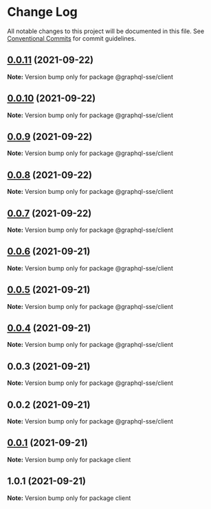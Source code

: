 # Change Log

All notable changes to this project will be documented in this file.
See [Conventional Commits](https://conventionalcommits.org) for commit guidelines.

## [0.0.11](https://github.com/faboulaws/graphql-sse/compare/@graphql-sse/client@0.0.10...@graphql-sse/client@0.0.11) (2021-09-22)

**Note:** Version bump only for package @graphql-sse/client





## [0.0.10](https://github.com/faboulaws/graphql-sse/compare/@graphql-sse/client@0.0.9...@graphql-sse/client@0.0.10) (2021-09-22)

**Note:** Version bump only for package @graphql-sse/client





## [0.0.9](https://github.com/faboulaws/graphql-sse/compare/@graphql-sse/client@0.0.8...@graphql-sse/client@0.0.9) (2021-09-22)

**Note:** Version bump only for package @graphql-sse/client





## [0.0.8](https://github.com/faboulaws/graphql-sse/compare/@graphql-sse/client@0.0.7...@graphql-sse/client@0.0.8) (2021-09-22)

**Note:** Version bump only for package @graphql-sse/client





## [0.0.7](https://github.com/faboulaws/graphql-sse/compare/@graphql-sse/client@0.0.6...@graphql-sse/client@0.0.7) (2021-09-22)

**Note:** Version bump only for package @graphql-sse/client





## [0.0.6](https://github.com/faboulaws/graphql-sse/compare/@graphql-sse/client@0.0.5...@graphql-sse/client@0.0.6) (2021-09-21)

**Note:** Version bump only for package @graphql-sse/client





## [0.0.5](https://github.com/faboulaws/graphql-sse/compare/@graphql-sse/client@0.0.4...@graphql-sse/client@0.0.5) (2021-09-21)

**Note:** Version bump only for package @graphql-sse/client





## [0.0.4](https://github.com/faboulaws/graphql-sse/compare/@graphql-sse/client@0.0.3...@graphql-sse/client@0.0.4) (2021-09-21)

**Note:** Version bump only for package @graphql-sse/client





## 0.0.3 (2021-09-21)

**Note:** Version bump only for package @graphql-sse/client





## 0.0.2 (2021-09-21)

**Note:** Version bump only for package @graphql-sse/client





## [0.0.1](https://github.com/faboulaws/graphql-sse/compare/client@1.0.1...client@0.0.1) (2021-09-21)

**Note:** Version bump only for package client





## 1.0.1 (2021-09-21)

**Note:** Version bump only for package client
